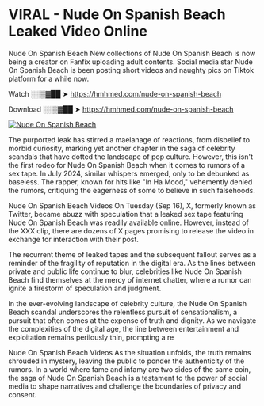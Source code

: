 # VIRAL - Nude On Spanish Beach Leaked Video Online

Nude On Spanish Beach New collections of Nude On Spanish Beach is now being a creator on Fanfix uploading adult contents. Social media star Nude On Spanish Beach is been posting short videos and naughty pics on Tiktok platform for a while now.

Watch ░░▒▓██ ➤ https://hmhmed.com/nude-on-spanish-beach

Download ░░▒▓██ ➤ https://hmhmed.com/nude-on-spanish-beach

[![Nude On Spanish Beach](https://i.imgur.com/dJHk4Zq.gif)](https://hmhmed.com/nude-on-spanish-beach)

The purported leak has stirred a maelanage of reactions, from disbelief to morbid curiosity, marking yet another chapter in the saga of celebrity scandals that have dotted the landscape of pop culture. However, this isn't the first rodeo for Nude On Spanish Beach when it comes to rumors of a sex tape. In July 2024, similar whispers emerged, only to be debunked as baseless. The rapper, known for hits like "In Ha Mood," vehemently denied the rumors, critiquing the eagerness of some to believe in such falsehoods.

Nude On Spanish Beach Videos
On Tuesday (Sep 16), X, formerly known as Twitter, became abuzz with speculation that a leaked sex tape featuring Nude On Spanish Beach was readily available online. However, instead of the XXX clip, there are dozens of X pages promising to release the video in exchange for interaction with their post.

The recurrent theme of leaked tapes and the subsequent fallout serves as a reminder of the fragility of reputation in the digital era. As the lines between private and public life continue to blur, celebrities like Nude On Spanish Beach find themselves at the mercy of internet chatter, where a rumor can ignite a firestorm of speculation and judgment.

In the ever-evolving landscape of celebrity culture, the Nude On Spanish Beach scandal underscores the relentless pursuit of sensationalism, a pursuit that often comes at the expense of truth and dignity. As we navigate the complexities of the digital age, the line between entertainment and exploitation remains perilously thin, prompting a re

Nude On Spanish Beach Videos
As the situation unfolds, the truth remains shrouded in mystery, leaving the public to ponder the authenticity of the rumors. In a world where fame and infamy are two sides of the same coin, the saga of Nude On Spanish Beach is a testament to the power of social media to shape narratives and challenge the boundaries of privacy and consent.